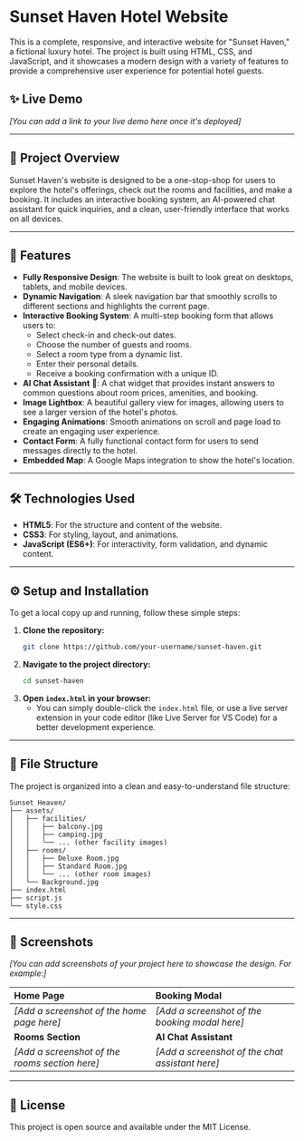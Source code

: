 # Sunset Haven Hotel Website

This is a complete, responsive, and interactive website for "Sunset Haven," a fictional luxury hotel. The project is built using HTML, CSS, and JavaScript, and it showcases a modern design with a variety of features to provide a comprehensive user experience for potential hotel guests.

## ✨ Live Demo

*[You can add a link to your live demo here once it's deployed]*

-----

## 📜 Project Overview

Sunset Haven's website is designed to be a one-stop-shop for users to explore the hotel's offerings, check out the rooms and facilities, and make a booking. It includes an interactive booking system, an AI-powered chat assistant for quick inquiries, and a clean, user-friendly interface that works on all devices.

-----

## 🚀 Features

  * **Fully Responsive Design**: The website is built to look great on desktops, tablets, and mobile devices.
  * **Dynamic Navigation**: A sleek navigation bar that smoothly scrolls to different sections and highlights the current page.
  * **Interactive Booking System**: A multi-step booking form that allows users to:
      * Select check-in and check-out dates.
      * Choose the number of guests and rooms.
      * Select a room type from a dynamic list.
      * Enter their personal details.
      * Receive a booking confirmation with a unique ID.
  * **AI Chat Assistant** 🤖: A chat widget that provides instant answers to common questions about room prices, amenities, and booking.
  * **Image Lightbox**: A beautiful gallery view for images, allowing users to see a larger version of the hotel's photos.
  * **Engaging Animations**: Smooth animations on scroll and page load to create an engaging user experience.
  * **Contact Form**: A fully functional contact form for users to send messages directly to the hotel.
  * **Embedded Map**: A Google Maps integration to show the hotel's location.

-----

## 🛠️ Technologies Used

  * **HTML5**: For the structure and content of the website.
  * **CSS3**: For styling, layout, and animations.
  * **JavaScript (ES6+)**: For interactivity, form validation, and dynamic content.

-----

## ⚙️ Setup and Installation

To get a local copy up and running, follow these simple steps:

1.  **Clone the repository:**
    ```bash
    git clone https://github.com/your-username/sunset-haven.git
    ```
2.  **Navigate to the project directory:**
    ```bash
    cd sunset-haven
    ```
3.  **Open `index.html` in your browser:**
      * You can simply double-click the `index.html` file, or use a live server extension in your code editor (like Live Server for VS Code) for a better development experience.

-----

## 📂 File Structure

The project is organized into a clean and easy-to-understand file structure:

```
Sunset Heaven/
├── assets/
│   ├── facilities/
│   │   ├── balcony.jpg
│   │   ├── camping.jpg
│   │   └── ... (other facility images)
│   ├── rooms/
│   │   ├── Deluxe Room.jpg
│   │   ├── Standard Room.jpg
│   │   └── ... (other room images)
│   └── Background.jpg
├── index.html
├── script.js
└── style.css
```

-----

## 📸 Screenshots

*\[You can add screenshots of your project here to showcase the design. For example:]*

| Home Page | Booking Modal |
| :--- | :--- |
| *\[Add a screenshot of the home page here]* | *\[Add a screenshot of the booking modal here]* |
| **Rooms Section** | **AI Chat Assistant** |
| *\[Add a screenshot of the rooms section here]* | *\[Add a screenshot of the chat assistant here]* |

-----

## 📄 License

This project is open source and available under the MIT License.
